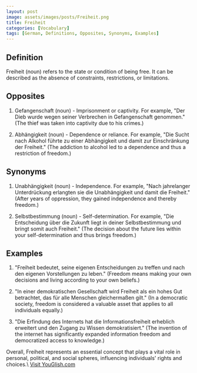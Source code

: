 ```yaml
---
layout: post
image: assets/images/posts/Freiheit.png
title: Freiheit
categories: [Vocabulary]
tags: [German, Definitions, Opposites, Synonyms, Examples]
---
```


## Definition
Freiheit (noun) refers to the state or condition of being free. It can be described as the absence of constraints, restrictions, or limitations. 

## Opposites
1. Gefangenschaft (noun) - Imprisonment or captivity. For example, "Der Dieb wurde wegen seiner Verbrechen in Gefangenschaft genommen." (The thief was taken into captivity due to his crimes.)

2. Abhängigkeit (noun) - Dependence or reliance. For example, "Die Sucht nach Alkohol führte zu einer Abhängigkeit und damit zur Einschränkung der Freiheit." (The addiction to alcohol led to a dependence and thus a restriction of freedom.)

## Synonyms
1. Unabhängigkeit (noun) - Independence. For example, "Nach jahrelanger Unterdrückung erlangten sie die Unabhängigkeit und damit die Freiheit." (After years of oppression, they gained independence and thereby freedom.)

2. Selbstbestimmung (noun) - Self-determination. For example, "Die Entscheidung über die Zukunft liegt in deiner Selbstbestimmung und bringt somit auch Freiheit." (The decision about the future lies within your self-determination and thus brings freedom.)

## Examples
1. "Freiheit bedeutet, seine eigenen Entscheidungen zu treffen und nach den eigenen Vorstellungen zu leben." (Freedom means making your own decisions and living according to your own beliefs.)

2. "In einer demokratischen Gesellschaft wird Freiheit als ein hohes Gut betrachtet, das für alle Menschen gleichermaßen gilt." (In a democratic society, freedom is considered a valuable asset that applies to all individuals equally.)

3. "Die Erfindung des Internets hat die Informationsfreiheit erheblich erweitert und den Zugang zu Wissen demokratisiert." (The invention of the internet has significantly expanded information freedom and democratized access to knowledge.)

Overall, Freiheit represents an essential concept that plays a vital role in personal, political, and social spheres, influencing individuals' rights and choices.\ <a id="yg-widget-0" class="youglish-widget" data-query="Freiheit" data-lang="german" data-components="8412" data-auto-start="0" data-bkg-color="theme_light" data-title="How%20to%20pronounce%20Freiheit%20in%20German"  rel="nofollow" href="https://youglish.com">Visit YouGlish.com</a><script async src="https://youglish.com/public/emb/widget.js" charset="utf-8"></script>